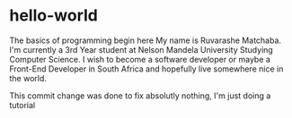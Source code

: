 # hello-world
The basics of programming begin here
My name is Ruvarashe Matchaba. I'm currently a 3rd Year student at Nelson Mandela University Studying Computer Science. I wish to become a software developer or maybe a Front-End Developer in South Africa and hopefully live somewhere nice in the world.

This commit change was done to fix absolutly nothing, I'm just doing a tutorial

